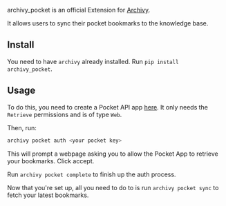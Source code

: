 archivy_pocket is an official Extension for [Archivy](https://github.com/archivy/archivy).

It allows users to sync their pocket bookmarks to the knowledge base.

## Install

You need to have `archivy` already installed.
Run `pip install archivy_pocket`.

## Usage

To do this, you need to create a Pocket API app [here](https://getpocket.com/developer/apps/). It only needs the `Retrieve` permissions and is of type `Web`.

Then, run:

```python
archivy pocket auth <your pocket key>
```

This will prompt a webpage asking you to allow the Pocket App to retrieve your bookmarks. Click accept.

Run `archivy pocket complete` to finish up the auth process.


Now that you're set up, all you need to do to is run `archivy pocket sync` to fetch your latest bookmarks.


